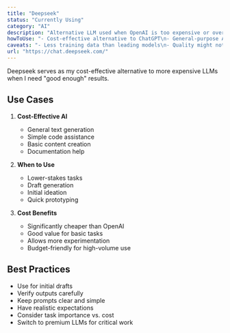 ```yaml
---
title: "Deepseek"
status: "Currently Using"
category: "AI"
description: "Alternative LLM used when OpenAI is too expensive or overkill"
howToUse: "- Cost-effective alternative to ChatGPT\n- General-purpose AI assistance\n- Basic code generation and editing"
caveats: "- Less training data than leading models\n- Quality might not match state-of-the-art LLMs"
url: "https://chat.deepseek.com/"
---
```


Deepseek serves as my cost-effective alternative to more expensive LLMs when I need "good enough" results.

## Use Cases

1. **Cost-Effective AI**
   - General text generation
   - Simple code assistance
   - Basic content creation
   - Documentation help

2. **When to Use**
   - Lower-stakes tasks
   - Draft generation
   - Initial ideation
   - Quick prototyping

3. **Cost Benefits**
   - Significantly cheaper than OpenAI
   - Good value for basic tasks
   - Allows more experimentation
   - Budget-friendly for high-volume use

## Best Practices

- Use for initial drafts
- Verify outputs carefully
- Keep prompts clear and simple
- Have realistic expectations
- Consider task importance vs. cost
- Switch to premium LLMs for critical work 